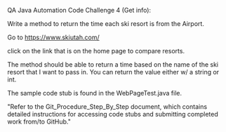 QA Java Automation Code Challenge 4 (Get info):

Write a method to return the time each ski resort is from the Airport.

Go to https://www.skiutah.com/

click on the link that is on the home page to compare resorts.

The method should be able to return a time based on the name of the ski resort that I want to pass in.  You can return the value either w/ a string or int.

The sample code stub is found in the WebPageTest.java file.


"Refer to the Git_Procedure_Step_By_Step document, which contains detailed instructions for accessing code stubs and submitting completed work from/to GitHub." 

